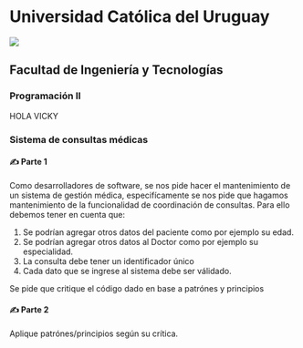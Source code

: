 # Universidad Católica del Uruguay
<img src="https://ucu.edu.uy/sites/all/themes/univer/logo.png"> 

## Facultad de Ingeniería y Tecnologías
### Programación II



 HOLA VICKY 
### Sistema de consultas médicas

#### ✍ Parte 1 
Como desarrolladores de software, se nos pide hacer el mantenimiento de un sistema de gestión médica,
especifícamente se nos pide que hagamos mantenimiento de la funcionalidad de coordinación de consultas. Para ello debemos tener en cuenta que:
1. Se podrían agregar otros datos del paciente como por ejemplo su edad.
2. Se podrían agregar otros datos al Doctor como por ejemplo su especialidad.
3. La consulta debe tener un identificador único
4. Cada dato que se ingrese al sistema debe ser válidado.

Se pide que critique el código dado en base a patrónes y principios

#### ✍ Parte 2
Aplique patrónes/principios según su crítica.


